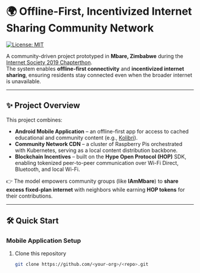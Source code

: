 # 🌍 Offline-First, Incentivized Internet Sharing Community Network

[![License: MIT](https://img.shields.io/badge/License-MIT-green.svg)](LICENSE)

A community-driven project prototyped in **Mbare, Zimbabwe** during the [Internet Society 2019 Chapterthon](https://www.internetsociety.org).  
The system enables **offline-first connectivity** and **incentivized internet sharing**, ensuring residents stay connected even when the broader internet is unavailable.

---

## ✨ Project Overview

This project combines:

- **Android Mobile Application** – an offline-first app for access to cached educational and community content (e.g., [Kolibri](https://learningequality.org/kolibri/)).  
- **Community Network CDN** – a cluster of Raspberry Pis orchestrated with Kubernetes, serving as a local content distribution backbone.  
- **Blockchain Incentives** – built on the **Hype Open Protocol (HOP)** SDK, enabling tokenized peer-to-peer communication over Wi-Fi Direct, Bluetooth, and local Wi-Fi.

👉 The model empowers community groups (like **IAmMbare**) to **share excess fixed-plan internet** with neighbors while earning **HOP tokens** for their contributions.

---

## 🛠️ Quick Start

### Mobile Application Setup
1. Clone this repository  
   ```bash
   git clone https://github.com/<your-org>/<repo>.git

